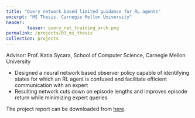 ```yaml
---
title: "Query network based limited guidance for RL agents"
excerpt: "MS Thesis, Carnegie Mellon University"
header:
        teaser: query_net_training_arch.png
permalink: /projects/03_ms_thesis
collection: projects
---
```

Advisor: Prof. Katia Sycara, School of Computer Science, Carnegie Mellon University
* Designed a neural network based observer policy capable of identifying states for which an RL agent is confused and facilitate efficient communication with an expert
* Resulting network cuts down on episode lengths and improves episode return while minimizing expert queries

The project report can be downloaded from <a href="/files/MS_project_report.pdf">here</a>.
